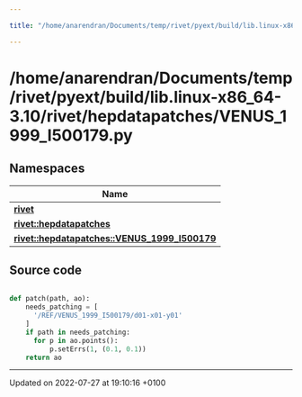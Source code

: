 ```yaml
---

title: "/home/anarendran/Documents/temp/rivet/pyext/build/lib.linux-x86_64-3.10/rivet/hepdatapatches/VENUS_1999_I500179.py"

---
```


# /home/anarendran/Documents/temp/rivet/pyext/build/lib.linux-x86_64-3.10/rivet/hepdatapatches/VENUS_1999_I500179.py



## Namespaces

| Name           |
| -------------- |
| **[rivet](http://example.org/namespaces/namespacerivet/)**  |
| **[rivet::hepdatapatches](http://example.org/namespaces/namespacerivet_1_1hepdatapatches/)**  |
| **[rivet::hepdatapatches::VENUS_1999_I500179](http://example.org/namespaces/namespacerivet_1_1hepdatapatches_1_1venus__1999__i500179/)**  |




## Source code

```python

def patch(path, ao):
    needs_patching = [ 
      '/REF/VENUS_1999_I500179/d01-x01-y01'
    ]
    if path in needs_patching:
      for p in ao.points():
          p.setErrs(1, (0.1, 0.1))
    return ao
```


-------------------------------

Updated on 2022-07-27 at 19:10:16 +0100
